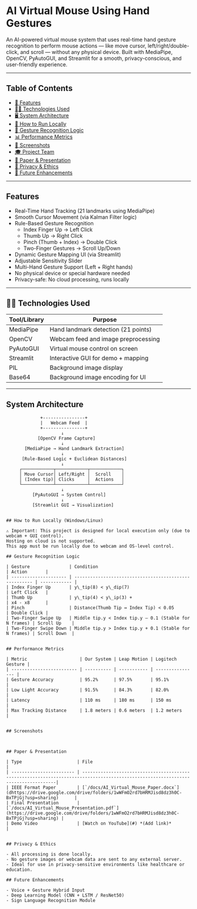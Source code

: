 # AI Virtual Mouse Using Hand Gestures

An AI-powered virtual mouse system that uses real-time hand gesture recognition to perform mouse actions — like move cursor, left/right/double-click, and scroll — without any physical device.
Built with MediaPipe, OpenCV, PyAutoGUI, and Streamlit for a smooth, privacy-conscious, and user-friendly experience.

---

## Table of Contents

- [📌 Features](#-features)
- [🧑‍💻 Technologies Used](#-technologies-used)
- [🖥️ System Architecture](#️-system-architecture)
- [🚀 How to Run Locally](#-how-to-run-locally)
- [🧠 Gesture Recognition Logic](#-gesture-recognition-logic)
- [📊 Performance Metrics](#-performance-metrics)
- [📸 Screenshots](#-screenshots)
- [🎓 Project Team](#-project-team)
- [📁 Paper & Presentation](#-paper--presentation)
- [🔐 Privacy & Ethics](#-privacy--ethics)
- [🌱 Future Enhancements](#-future-enhancements)

---

## Features

- Real-Time Hand Tracking (21 landmarks using MediaPipe)
- Smooth Cursor Movement (via Kalman Filter logic)
- Rule-Based Gesture Recognition
  -  Index Finger Up → Left Click
  -  Thumb Up → Right Click
  -  Pinch (Thumb + Index) → Double Click
  -  Two-Finger Gestures → Scroll Up/Down
-  Dynamic Gesture Mapping UI (via Streamlit)
-  Adjustable Sensitivity Slider
-  Multi-Hand Gesture Support (Left + Right hands)
-  No physical device or special hardware needed
-  Privacy-safe: No cloud processing, runs locally

---

## 🧑‍💻 Technologies Used

| Tool/Library     | Purpose                                |
|------------------|----------------------------------------|
| MediaPipe        | Hand landmark detection (21 points)    |
| OpenCV           | Webcam feed and image preprocessing    |
| PyAutoGUI        | Virtual mouse control on screen        |
| Streamlit        | Interactive GUI for demo + mapping     |
| PIL              | Background image display               |
| Base64           | Background image encoding for UI       |

---

## System Architecture

```plaintext
             +----------------+
             |   Webcam Feed  |
             +----------------+
                     ↓
            [OpenCV Frame Capture]
                     ↓
       [MediaPipe → Hand Landmark Extraction]
                     ↓
      [Rule-Based Logic + Euclidean Distances]
                     ↓
     ┌────────────┬────────────┬────────────┐
     │ Move Cursor│ Left/Right │  Scroll    │
     │ (Index tip)│ Clicks     │  Actions   │
     └────────────┴────────────┴────────────┘
                     ↓
          [PyAutoGUI → System Control]
                     ↓
          [Streamlit GUI → Visualization]


## How to Run Locally (Windows/Linux)

⚠️ Important: This project is designed for local execution only (due to webcam + GUI control).
Hosting on cloud is not supported.
This app must be run locally due to webcam and OS-level control.

## Gesture Recognition Logic

| Gesture               | Condition                                              | Action       |
| --------------------- | ------------------------------------------------------ | ------------ |
| Index Finger Up       | y\_tip(8) < y\_dip(7)                                  | Left Click   |
| Thumb Up              | y\_tip(4) < y\_ip(3) +                                 | x4 - x8      |
| Pinch                 | Distance(Thumb Tip ↔ Index Tip) < 0.05                 | Double Click |
| Two-Finger Swipe Up   | Middle tip.y < Index tip.y – 0.1 (Stable for N frames) | Scroll Up    |
| Two-Finger Swipe Down | Middle tip.y > Index tip.y + 0.1 (Stable for N frames) | Scroll Down  |


## Performance Metrics

| Metric                    | Our System | Leap Motion | Logitech Gesture |
| ------------------------- | ---------- | ----------- | ---------------- |
| Gesture Accuracy          | 95.2%      | 97.5%       | 95.1%            |
| Low Light Accuracy        | 91.5%      | 84.3%       | 82.0%            |
| Latency                   | 110 ms     | 180 ms      | 150 ms           |
| Max Tracking Distance     | 1.8 meters | 0.6 meters  | 1.2 meters       |


## Screenshots



## Paper & Presentation

| Type                     | File                                                                                                                              |
| ------------------------ | ----------------------------------------------------------------------------------------------------------------------------------|
| IEEE Format Paper        | [`/docs/AI_Virtual_Mouse_Paper.docx`](dhttps://drive.google.com/drive/folders/1wWFmO2rd7bHRMJisd8dz3h0C-BxTPjGj?usp=sharing)      |
| Final Presentation       | [`/docs/AI_Virtual_Mouse_Presentation.pdf`](https://drive.google.com/drive/folders/1wWFmO2rd7bHRMJisd8dz3h0C-BxTPjGj?usp=sharing) |
| Demo Video               | [Watch on YouTube](#) *(Add link)*                                                                                                |


## Privacy & Ethics

- All processing is done locally.
- No gesture images or webcam data are sent to any external server.
- Ideal for use in privacy-sensitive environments like healthcare or education.

## Future Enhancements

- Voice + Gesture Hybrid Input
- Deep Learning Model (CNN + LSTM / ResNet50)
- Sign Language Recognition Module